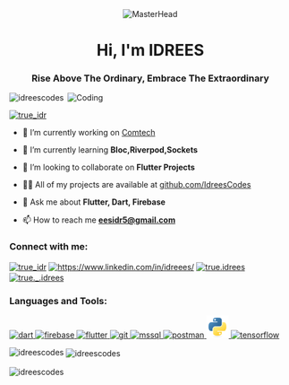 <div align="center">
  <img src="https://img.wattpad.com/e4f26ab579196912a431b401f97dd041f9a399c8/68747470733a2f2f73332e616d617a6f6e6177732e636f6d2f776174747061642d6d656469612d736572766963652f53746f7279496d6167652f42584634787855376d49747a75513d3d2d3930393136333536332e313631623563353033636638353366333437313438353335393736332e676966" alt="MasterHead">
</div>

<h1 align="center">Hi, I'm IDREES</h1>
<h3 align="center">Rise Above The Ordinary, Embrace The Extraordinary</h3>
<img align="right" alt="Coding" width="400" src="https://media.tenor.com/rePDfDWO3XoAAAAd/hacking.gif">


<p align="left"> <img src="https://komarev.com/ghpvc/?username=idreescodes&label=Profile%20views&color=0e75b6&style=flat" alt="idreescodes" /> </p>

<p align="left"> <a href="https://twitter.com/true_idr" target="blank"><img src="https://img.shields.io/twitter/follow/true_idr?logo=twitter&style=for-the-badge" alt="true_idr" /></a> </p>

- 🔭 I’m currently working on [Comtech](github.com/IdreesCodes/FYP)

- 🌱 I’m currently learning **Bloc,Riverpod,Sockets**

- 👯 I’m looking to collaborate on **Flutter Projects**

- 👨‍💻 All of my projects are available at [github.com/IdreesCodes](github.com/IdreesCodes)

- 💬 Ask me about **Flutter, Dart, Firebase**

- 📫 How to reach me **eesidr5@gmail.com**

<h3 align="left">Connect with me:</h3>
<p align="left">
<a href="https://twitter.com/true_idr" target="blank"><img align="center" src="https://raw.githubusercontent.com/rahuldkjain/github-profile-readme-generator/master/src/images/icons/Social/twitter.svg" alt="true_idr" height="30" width="40" /></a>
<a href="https://linkedin.com/in/https://www.linkedin.com/in/idreees/" target="blank"><img align="center" src="https://raw.githubusercontent.com/rahuldkjain/github-profile-readme-generator/master/src/images/icons/Social/linked-in-alt.svg" alt="https://www.linkedin.com/in/idreees/" height="30" width="40" /></a>
<a href="https://fb.com/true.idrees" target="blank"><img align="center" src="https://raw.githubusercontent.com/rahuldkjain/github-profile-readme-generator/master/src/images/icons/Social/facebook.svg" alt="true.idrees" height="30" width="40" /></a>
<a href="https://instagram.com/true._.idrees" target="blank"><img align="center" src="https://raw.githubusercontent.com/rahuldkjain/github-profile-readme-generator/master/src/images/icons/Social/instagram.svg" alt="true._.idrees" height="30" width="40" /></a>
</p>

<h3 align="left">Languages and Tools:</h3>
<p align="left"> <a href="https://dart.dev" target="_blank" rel="noreferrer"> <img src="https://www.vectorlogo.zone/logos/dartlang/dartlang-icon.svg" alt="dart" width="40" height="40"/> </a> <a href="https://firebase.google.com/" target="_blank" rel="noreferrer"> <img src="https://www.vectorlogo.zone/logos/firebase/firebase-icon.svg" alt="firebase" width="40" height="40"/> </a> <a href="https://flutter.dev" target="_blank" rel="noreferrer"> <img src="https://www.vectorlogo.zone/logos/flutterio/flutterio-icon.svg" alt="flutter" width="40" height="40"/> </a> <a href="https://git-scm.com/" target="_blank" rel="noreferrer"> <img src="https://www.vectorlogo.zone/logos/git-scm/git-scm-icon.svg" alt="git" width="40" height="40"/> </a> <a href="https://www.microsoft.com/en-us/sql-server" target="_blank" rel="noreferrer"> <img src="https://www.svgrepo.com/show/303229/microsoft-sql-server-logo.svg" alt="mssql" width="40" height="40"/> </a> <a href="https://postman.com" target="_blank" rel="noreferrer"> <img src="https://www.vectorlogo.zone/logos/getpostman/getpostman-icon.svg" alt="postman" width="40" height="40"/> </a> <a href="https://www.python.org" target="_blank" rel="noreferrer"> <img src="https://raw.githubusercontent.com/devicons/devicon/master/icons/python/python-original.svg" alt="python" width="40" height="40"/> </a> <a href="https://www.tensorflow.org" target="_blank" rel="noreferrer"> <img src="https://www.vectorlogo.zone/logos/tensorflow/tensorflow-icon.svg" alt="tensorflow" width="40" height="40"/> </a> </p>

<p><img align="left" src="https://github-readme-stats.vercel.app/api/top-langs?username=idreescodes&show_icons=true&locale=en&layout=compact" alt="idreescodes" /></p>

<p>&nbsp;<img align="center" src="https://github-readme-stats.vercel.app/api?username=idreescodes&show_icons=true&locale=en" alt="idreescodes" /></p>

<p><img align="center" src="https://github-readme-streak-stats.herokuapp.com/?user=idreescodes&" alt="idreescodes" /></p>
